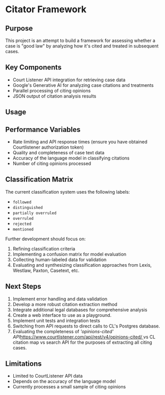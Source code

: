 # Citator Framework

## Purpose
This project is an attempt to build a framework for assessing whether a case is "good law" by analyzing how it's cited and treated in subsequent cases.

## Key Components
- Court Listener API integration for retrieving case data
- Google's Generative AI for analyzing case citations and treatments
- Parallel processing of citing opinions
- JSON output of citation analysis results

## Usage


## Performance Variables
- Rate limiting and API response times (ensure you have obtained Courtlistener authorization token)
- Quality and completeness of case text data
- Accuracy of the language model in classifying citations
- Number of citing opinions processed

## Classification Matrix
The current classification system uses the following labels:
- `followed`
- `distinguished`
- `partially overruled`
- `overruled`
- `rejected`
- `mentioned`

Further development should focus on:
1. Refining classification criteria
2. Implementing a confusion matrix for model evaluation
3. Collecting human-labeled data for validation
4. Evaluating and synthesizing classification approaches from Lexis, Westlaw, Paxton, Casetext, etc. 

## Next Steps
1. Implement error handling and data validation
2. Develop a more robust citation extraction method
3. Integrate additional legal databases for comprehensive analysis
4. Create a web interface to use as a playground. 
5. Implement unit tests and integration tests
6. Switching from API requests to direct calls to CL's Postgres database.
7. Evaluating the completeness of _'opinions-cited' API_[https://www.courtlistener.com/api/rest/v4/opinions-cited/ ](url) vs CL citation map vs search API for the purposes of extracting all citing cases. 


## Limitations
- Limited to CourtListener API data
- Depends on the accuracy of the language model
- Currently processes a small sample of citing opinions

